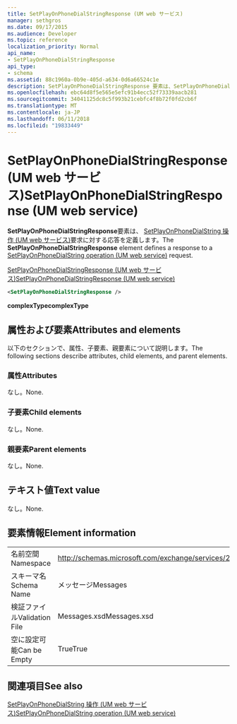 ```yaml
---
title: SetPlayOnPhoneDialStringResponse (UM web サービス)
manager: sethgros
ms.date: 09/17/2015
ms.audience: Developer
ms.topic: reference
localization_priority: Normal
api_name:
- SetPlayOnPhoneDialStringResponse
api_type:
- schema
ms.assetid: 88c1960a-0b9e-405d-a634-0d6a66524c1e
description: SetPlayOnPhoneDialStringResponse 要素は、SetPlayOnPhoneDialString の操作 (UM web サービス) 要求に対する応答を定義します。
ms.openlocfilehash: ebc64d8f5e565e5efc91b4ecc52f73339aacb281
ms.sourcegitcommit: 34041125dc8c5f993b21cebfc4f8b72f0fd2cb6f
ms.translationtype: MT
ms.contentlocale: ja-JP
ms.lasthandoff: 06/11/2018
ms.locfileid: "19833449"
---
```

# <a name="setplayonphonedialstringresponse-um-web-service"></a><span data-ttu-id="d1735-103">SetPlayOnPhoneDialStringResponse (UM web サービス)</span><span class="sxs-lookup"><span data-stu-id="d1735-103">SetPlayOnPhoneDialStringResponse (UM web service)</span></span>

<span data-ttu-id="d1735-104">**SetPlayOnPhoneDialStringResponse**要素は、 [SetPlayOnPhoneDialString 操作 (UM web サービス)](setplayonphonedialstring-operation-um-web-service.md)要求に対する応答を定義します。</span><span class="sxs-lookup"><span data-stu-id="d1735-104">The **SetPlayOnPhoneDialStringResponse** element defines a response to a [SetPlayOnPhoneDialString operation (UM web service)](setplayonphonedialstring-operation-um-web-service.md) request.</span></span> 
  
[<span data-ttu-id="d1735-105">SetPlayOnPhoneDialStringResponse (UM web サービス)</span><span class="sxs-lookup"><span data-stu-id="d1735-105">SetPlayOnPhoneDialStringResponse (UM web service)</span></span>](setplayonphonedialstringresponse-um-web-service.md)
  
```xml
<SetPlayOnPhoneDialStringResponse />
```

 <span data-ttu-id="d1735-106">**complexType**</span><span class="sxs-lookup"><span data-stu-id="d1735-106">**complexType**</span></span>
## <a name="attributes-and-elements"></a><span data-ttu-id="d1735-107">属性および要素</span><span class="sxs-lookup"><span data-stu-id="d1735-107">Attributes and elements</span></span>

<span data-ttu-id="d1735-108">以下のセクションで、属性、子要素、親要素について説明します。</span><span class="sxs-lookup"><span data-stu-id="d1735-108">The following sections describe attributes, child elements, and parent elements.</span></span>
  
### <a name="attributes"></a><span data-ttu-id="d1735-109">属性</span><span class="sxs-lookup"><span data-stu-id="d1735-109">Attributes</span></span>

<span data-ttu-id="d1735-110">なし。</span><span class="sxs-lookup"><span data-stu-id="d1735-110">None.</span></span>
  
### <a name="child-elements"></a><span data-ttu-id="d1735-111">子要素</span><span class="sxs-lookup"><span data-stu-id="d1735-111">Child elements</span></span>

<span data-ttu-id="d1735-112">なし。</span><span class="sxs-lookup"><span data-stu-id="d1735-112">None.</span></span>
  
### <a name="parent-elements"></a><span data-ttu-id="d1735-113">親要素</span><span class="sxs-lookup"><span data-stu-id="d1735-113">Parent elements</span></span>

<span data-ttu-id="d1735-114">なし。</span><span class="sxs-lookup"><span data-stu-id="d1735-114">None.</span></span>
  
## <a name="text-value"></a><span data-ttu-id="d1735-115">テキスト値</span><span class="sxs-lookup"><span data-stu-id="d1735-115">Text value</span></span>

<span data-ttu-id="d1735-116">なし。</span><span class="sxs-lookup"><span data-stu-id="d1735-116">None.</span></span>
  
## <a name="element-information"></a><span data-ttu-id="d1735-117">要素情報</span><span class="sxs-lookup"><span data-stu-id="d1735-117">Element information</span></span>

|||
|:-----|:-----|
|<span data-ttu-id="d1735-118">名前空間</span><span class="sxs-lookup"><span data-stu-id="d1735-118">Namespace</span></span>  <br/> |http://schemas.microsoft.com/exchange/services/2006/messages  <br/> |
|<span data-ttu-id="d1735-119">スキーマ名</span><span class="sxs-lookup"><span data-stu-id="d1735-119">Schema Name</span></span>  <br/> |<span data-ttu-id="d1735-120">メッセージ</span><span class="sxs-lookup"><span data-stu-id="d1735-120">Messages</span></span>  <br/> |
|<span data-ttu-id="d1735-121">検証ファイル</span><span class="sxs-lookup"><span data-stu-id="d1735-121">Validation File</span></span>  <br/> |<span data-ttu-id="d1735-122">Messages.xsd</span><span class="sxs-lookup"><span data-stu-id="d1735-122">Messages.xsd</span></span>  <br/> |
|<span data-ttu-id="d1735-123">空に設定可能</span><span class="sxs-lookup"><span data-stu-id="d1735-123">Can be Empty</span></span>  <br/> |<span data-ttu-id="d1735-124">True</span><span class="sxs-lookup"><span data-stu-id="d1735-124">True</span></span>  <br/> |
   
## <a name="see-also"></a><span data-ttu-id="d1735-125">関連項目</span><span class="sxs-lookup"><span data-stu-id="d1735-125">See also</span></span>



[<span data-ttu-id="d1735-126">SetPlayOnPhoneDialString 操作 (UM web サービス)</span><span class="sxs-lookup"><span data-stu-id="d1735-126">SetPlayOnPhoneDialString operation (UM web service)</span></span>](setplayonphonedialstring-operation-um-web-service.md)

